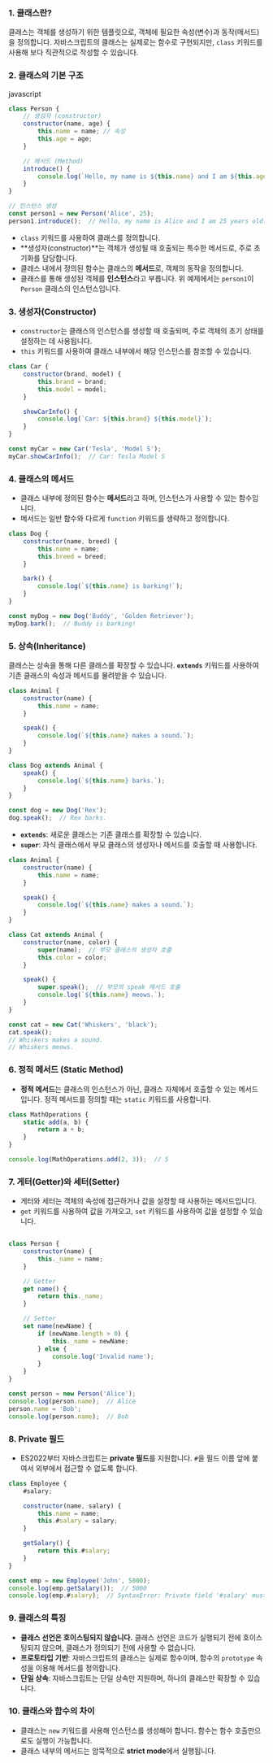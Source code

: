 ### 1. **클래스란?**

클래스는 객체를 생성하기 위한 템플릿으로, 객체에 필요한 속성(변수)과 동작(메서드)을 정의합니다. 자바스크립트의 클래스는 실제로는 함수로 구현되지만, `class` 키워드를 사용해 보다 직관적으로 작성할 수 있습니다.

### 2. **클래스의 기본 구조**

javascript

```js
class Person {
    // 생성자 (constructor)
    constructor(name, age) {
        this.name = name; // 속성
        this.age = age;
    }

    // 메서드 (Method)
    introduce() {
        console.log(`Hello, my name is ${this.name} and I am ${this.age} years old.`);
    }
}

// 인스턴스 생성
const person1 = new Person('Alice', 25);
person1.introduce();  // Hello, my name is Alice and I am 25 years old.

```



- `class` 키워드를 사용하여 클래스를 정의합니다.
- **생성자(constructor)**는 객체가 생성될 때 호출되는 특수한 메서드로, 주로 초기화를 담당합니다.
- 클래스 내에서 정의된 함수는 클래스의 **메서드**로, 객체의 동작을 정의합니다.
- 클래스를 통해 생성된 객체를 **인스턴스**라고 부릅니다. 위 예제에서는 `person1`이 `Person` 클래스의 인스턴스입니다.

### 3. **생성자(Constructor)**

- `constructor`는 클래스의 인스턴스를 생성할 때 호출되며, 주로 객체의 초기 상태를 설정하는 데 사용됩니다.
- `this` 키워드를 사용하여 클래스 내부에서 해당 인스턴스를 참조할 수 있습니다.

```js
class Car {
    constructor(brand, model) {
        this.brand = brand;
        this.model = model;
    }

    showCarInfo() {
        console.log(`Car: ${this.brand} ${this.model}`);
    }
}

const myCar = new Car('Tesla', 'Model S');
myCar.showCarInfo();  // Car: Tesla Model S

```

### 4. **클래스의 메서드**

- 클래스 내부에 정의된 함수는 **메서드**라고 하며, 인스턴스가 사용할 수 있는 함수입니다.
- 메서드는 일반 함수와 다르게 `function` 키워드를 생략하고 정의합니다.

```js
class Dog {
    constructor(name, breed) {
        this.name = name;
        this.breed = breed;
    }

    bark() {
        console.log(`${this.name} is barking!`);
    }
}

const myDog = new Dog('Buddy', 'Golden Retriever');
myDog.bark();  // Buddy is barking!

```
### 5. **상속(Inheritance)**

클래스는 상속을 통해 다른 클래스를 확장할 수 있습니다. **`extends`** 키워드를 사용하여 기존 클래스의 속성과 메서드를 물려받을 수 있습니다.

```js
class Animal {
    constructor(name) {
        this.name = name;
    }

    speak() {
        console.log(`${this.name} makes a sound.`);
    }
}

class Dog extends Animal {
    speak() {
        console.log(`${this.name} barks.`);
    }
}

const dog = new Dog('Rex');
dog.speak();  // Rex barks.

```

- **`extends`**: 새로운 클래스는 기존 클래스를 확장할 수 있습니다.
- **`super`**: 자식 클래스에서 부모 클래스의 생성자나 메서드를 호출할 때 사용합니다.

```js
class Animal {
    constructor(name) {
        this.name = name;
    }

    speak() {
        console.log(`${this.name} makes a sound.`);
    }
}

class Cat extends Animal {
    constructor(name, color) {
        super(name);  // 부모 클래스의 생성자 호출
        this.color = color;
    }

    speak() {
        super.speak();  // 부모의 speak 메서드 호출
        console.log(`${this.name} meows.`);
    }
}

const cat = new Cat('Whiskers', 'black');
cat.speak();
// Whiskers makes a sound.
// Whiskers meows.

```

### 6. **정적 메서드 (Static Method)**

- **정적 메서드**는 클래스의 인스턴스가 아닌, 클래스 자체에서 호출할 수 있는 메서드입니다. 정적 메서드를 정의할 때는 `static` 키워드를 사용합니다.

```js
class MathOperations {
    static add(a, b) {
        return a + b;
    }
}

console.log(MathOperations.add(2, 3));  // 5

```
### 7. **게터(Getter)와 세터(Setter)**

- 게터와 세터는 객체의 속성에 접근하거나 값을 설정할 때 사용하는 메서드입니다.
- `get` 키워드를 사용하여 값을 가져오고, `set` 키워드를 사용하여 값을 설정할 수 있습니다.

```js

class Person {
    constructor(name) {
        this._name = name;
    }

    // Getter
    get name() {
        return this._name;
    }

    // Setter
    set name(newName) {
        if (newName.length > 0) {
            this._name = newName;
        } else {
            console.log('Invalid name');
        }
    }
}

const person = new Person('Alice');
console.log(person.name);  // Alice
person.name = 'Bob';
console.log(person.name);  // Bob
```

### 8. **Private 필드**

- ES2022부터 자바스크립트는 **private 필드**를 지원합니다. `#`을 필드 이름 앞에 붙여서 외부에서 접근할 수 없도록 합니다.

```js
class Employee {
    #salary;

    constructor(name, salary) {
        this.name = name;
        this.#salary = salary;
    }

    getSalary() {
        return this.#salary;
    }
}

const emp = new Employee('John', 5000);
console.log(emp.getSalary());  // 5000
console.log(emp.#salary);  // SyntaxError: Private field '#salary' must be declared in an enclosing class

```

### 9. **클래스의 특징**

- **클래스 선언은 호이스팅되지 않습니다.** 클래스 선언은 코드가 실행되기 전에 호이스팅되지 않으며, 클래스가 정의되기 전에 사용할 수 없습니다.
- **프로토타입 기반**: 자바스크립트의 클래스는 실제로 함수이며, 함수의 `prototype` 속성을 이용해 메서드를 정의합니다.
- **단일 상속**: 자바스크립트는 단일 상속만 지원하며, 하나의 클래스만 확장할 수 있습니다.

### 10. **클래스와 함수의 차이**

- 클래스는 `new` 키워드를 사용해 인스턴스를 생성해야 합니다. 함수는 함수 호출만으로도 실행이 가능합니다.
- 클래스 내부의 메서드는 암묵적으로 **strict mode**에서 실행됩니다.
